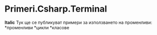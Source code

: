 ﻿# Primeri.Csharp.Terminal
**Italic**
Тук ще се публикуват примери за използването на променливи:
*променливи
*цикли
*класове
